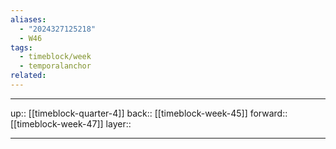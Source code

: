 ```yaml
---
aliases:
  - "2024327125218"
  - W46
tags:
  - timeblock/week
  - temporalanchor
related:
---
```




***

up:: [[timeblock-quarter-4]]
back:: [[timeblock-week-45]]
forward:: [[timeblock-week-47]]
layer:: 

***
